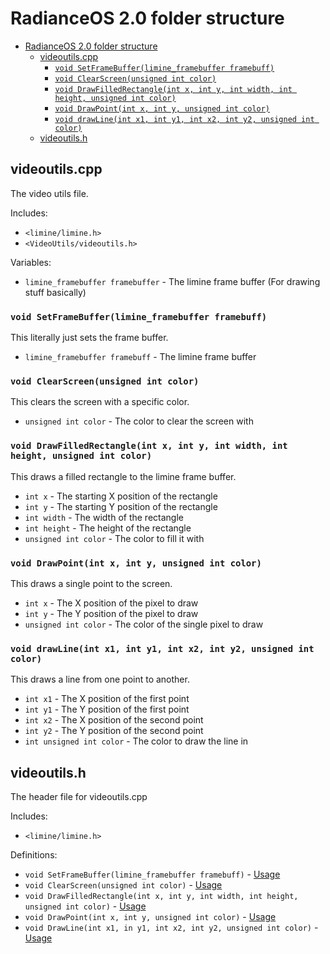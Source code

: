 # RadianceOS 2.0 folder structure

- [RadianceOS 2.0 folder structure](#radianceos-20-folder-structure)
  - [videoutils.cpp](#videoutilscpp)
    - [`void SetFrameBuffer(limine_framebuffer framebuff)`](#void-setframebufferlimine_framebuffer-framebuff)
    - [`void ClearScreen(unsigned int color)`](#void-clearscreenunsigned-int-color)
    - [`void DrawFilledRectangle(int x, int y, int width, int height, unsigned int color)`](#void-drawfilledrectangleint-x-int-y-int-width-int-height-unsigned-int-color)
    - [`void DrawPoint(int x, int y, unsigned int color)`](#void-drawpointint-x-int-y-unsigned-int-color)
    - [`void drawLine(int x1, int y1, int x2, int y2, unsigned int color)`](#void-drawlineint-x1-int-y1-int-x2-int-y2-unsigned-int-color)
  - [videoutils.h](#videoutilsh)

## videoutils.cpp
The video utils file.

Includes:
- `<limine/limine.h>`
- `<VideoUtils/videoutils.h>`

Variables:
- `limine_framebuffer framebuffer` - The limine frame buffer (For drawing stuff basically)

### `void SetFrameBuffer(limine_framebuffer framebuff)`
This literally just sets the frame buffer.
- `limine_framebuffer framebuff` - The limine frame buffer

### `void ClearScreen(unsigned int color)`
This clears the screen with a specific color.
- `unsigned int color` - The color to clear the screen with

### `void DrawFilledRectangle(int x, int y, int width, int height, unsigned int color)`
This draws a filled rectangle to the limine frame buffer.
- `int x`              - The starting X position of the rectangle
- `int y`              - The starting Y position of the rectangle
- `int width`          - The width of the rectangle
- `int height`         - The height of the rectangle
- `unsigned int color` - The color to fill it with

### `void DrawPoint(int x, int y, unsigned int color)`
This draws a single point to the screen.
- `int x`              - The X position of the pixel to draw
- `int y`              - The Y position of the pixel to draw
- `unsigned int color` - The color of the single pixel to draw

### `void drawLine(int x1, int y1, int x2, int y2, unsigned int color)`
This draws a line from one point to another.
- `int x1`                 - The X position of the first point
- `int y1`                 - The Y position of the first point
- `int x2`                 - The X position of the second point
- `int y2`                 - The Y position of the second point
- `int unsigned int color` - The color to draw the line in

## videoutils.h
The header file for videoutils.cpp

Includes:
- `<limine/limine.h>`

Definitions:
- `void SetFrameBuffer(limine_framebuffer framebuff)`                                 - [Usage](#void-setframebufferlimine_framebuffer-framebuff)
- `void ClearScreen(unsigned int color)`                                              - [Usage](#void-clearscreenunsigned-int-color)
- `void DrawFilledRectangle(int x, int y, int width, int height, unsigned int color)` - [Usage](#void-drawfilledrectangleint-x-int-y-int-width-int-height-unsigned-int-color)
- `void DrawPoint(int x, int y, unsigned int color)`                                  - [Usage](#void-drawpointint-x-int-y-unsigned-int-color)
- `void DrawLine(int x1, in y1, int x2, int y2, unsigned int color)`                  - [Usage](#void-drawlineint-x1-int-y1-int-x2-int-y2-unsigned-int-color)